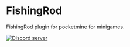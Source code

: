 # FishingRod
FishingRod plugin for pocketmine for minigames.

<a href="https://stimomc.de/discord"><img src="https://discordapp.com/api/guilds/664707991974576137/embed.png" alt="Discord server"/></a>
